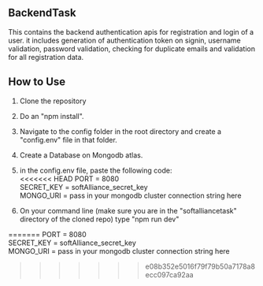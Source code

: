## BackendTask
This contains the backend authentication apis for registration and login of a user.
it includes generation of authentication  token on signin, username validation, password validation, 
checking for duplicate emails and validation for all registration data.

## How to Use
1. Clone the repository
2. Do an "npm install".
3. Navigate to the config folder in the root directory and create a "config.env" file in that folder.
4. Create a Database on Mongodb atlas.
5. in the config.env file, paste the following code:<br />
<<<<<<< HEAD
PORT = 8080<br />
SECRET_KEY = softAlliance_secret_key<br />
MONGO_URI = pass in your mongodb cluster connection string here

6. On your command line (make sure you are in the "softalliancetask" directory of the cloned repo) type "npm run dev"





=======
PORT = 8080 <br />
SECRET_KEY = softAlliance_secret_key <br />
MONGO_URI = pass in your mongodb cluster connection string here
>>>>>>> e08b352e5016f79f79b50a7178a8ecc097ca92aa
